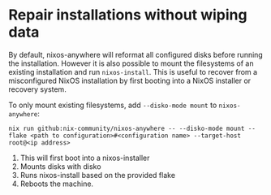 # Repair installations without wiping data

By default, nixos-anywhere will reformat all configured disks before running the
installation. However it is also possible to mount the filesystems of an
existing installation and run `nixos-install`. This is useful to recover from a
misconfigured NixOS installation by first booting into a NixOS installer or
recovery system.

To only mount existing filesystems, add `--disko-mode mount` to
`nixos-anywhere`:

```
nix run github:nix-community/nixos-anywhere -- --disko-mode mount --flake <path to configuration>#<configuration name> --target-host root@<ip address>
```

1. This will first boot into a nixos-installer
2. Mounts disks with disko
3. Runs nixos-install based on the provided flake
4. Reboots the machine.
